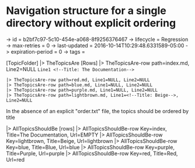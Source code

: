# Navigation structure for a single directory without explicit ordering

-> id = b2bf7c97-5c10-454e-a068-8f9256376467
-> lifecycle = Regression
-> max-retries = 0
-> last-updated = 2016-10-14T10:29:48.6331589-05:00
-> expiration-period = 0
-> tags = 

[TopicFolder]
|> TheTopicsAre
    [Rows]
    |> TheTopicsAre-row path=index.md, Line2=NULL
    ``` Line1
    <!--Title: The Documentation-->
    ```

    |> TheTopicsAre-row path=red.md, Line1=NULL, Line2=NULL
    |> TheTopicsAre-row path=blue.md, Line1=NULL, Line2=NULL
    |> TheTopicsAre-row path=purple.md, Line1=NULL, Line2=NULL
    |> TheTopicsAre-row path=lightbrown.md, Line1=<!--Title: Beige-->, Line2=NULL


In the absence of an explicit "order.txt" file, the topics should be ordered by title

|> AllTopicsShouldBe
    [rows]
    |> AllTopicsShouldBe-row Key=index, Title=The Documentation, Url=EMPTY
    |> AllTopicsShouldBe-row Key=lightbrown, Title=Beige, Url=lightbrown
    |> AllTopicsShouldBe-row Key=blue, Title=Blue, Url=blue
    |> AllTopicsShouldBe-row Key=purple, Title=Purple, Url=purple
    |> AllTopicsShouldBe-row Key=red, Title=Red, Url=red

~~~

